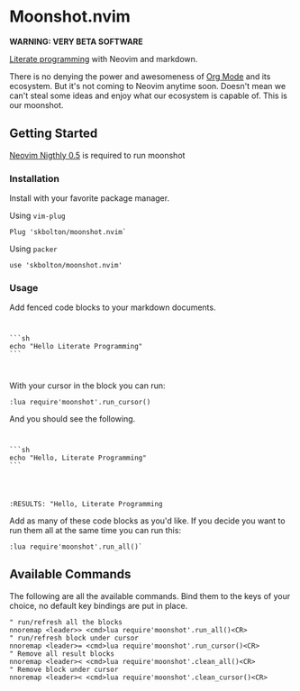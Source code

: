 # Moonshot.nvim
**WARNING: VERY BETA SOFTWARE**

[Literate programming](https://en.wikipedia.org/wiki/Literate_programming) with Neovim and markdown.

There is no denying the power and awesomeness of [Org Mode](https://orgmode.org/) and its ecosystem. But it's not coming to Neovim anytime soon. Doesn't mean we can't steal some ideas and enjoy what our ecosystem is capable of. This is our moonshot.

## Getting Started

[Neovim Nigthly 0.5](https://github.com/neovim/neovim/releases/tag/nightly) is required to run moonshot

### Installation

Install with your favorite package manager.

Using `vim-plug`
```vim
Plug 'skbolton/moonshot.nvim`
```

Using `packer`
```vim
use 'skbolton/moonshot.nvim'
```

### Usage

Add fenced code blocks to your markdown documents.

<code>
<pre>
```sh
echo "Hello Literate Programming"
```
</pre>
</code>

With your cursor in the block you can run:

`:lua require'moonshot'.run_cursor()`

And you should see the following.
<code>
<pre>
```sh
echo "Hello, Literate Programming"
```
</pre>
:RESULTS:
"Hello, Literate Programming
</code>

Add as many of these code blocks as you'd like. If you decide you want to run them all at the same time you can run this:

```
:lua require'moonshot'.run_all()`
```

## Available Commands

The following are all the available commands. Bind them to the keys of your choice, no default key bindings are put in place.

```
" run/refresh all the blocks
nnoremap <leader>> <cmd>lua require'moonshot'.run_all()<CR>
" run/refresh block under cursor
nnoremap <leader>= <cmd>lua require'moonshot'.run_cursor()<CR>
" Remove all result blocks
nnoremap <leader>< <cmd>lua require'moonshot'.clean_all()<CR>
" Remove block under cursor
nnoremap <leader>< <cmd>lua require'moonshot'.clean_cursor()<CR>
```

